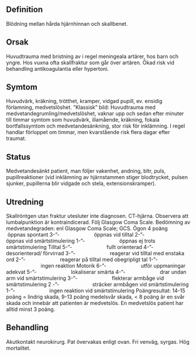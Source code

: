 ## Definition

Blödning mellan hårda hjärnhinnan och skallbenet.

## Orsak

Huvudtrauma med bristning av i regel meningeala artärer, hos barn och yngre. Hos vuxna ofta skallfraktur som går över artären. Ökad risk vid behandling antikoagulantia eller hypertoni.

## Symtom

Huvudvärk, kräkning, trötthet, kramper, vidgad pupill, ev. ensidig förlamning, medvetslöshet.
”Klassisk” bild: Huvudtrauma med medvetandegrumling/medvetslöshet, vaknar upp och sedan efter minuter till timmar symtom som huvudvärk, illamående, kräkning, fokala bortfallssymtom och medvetandesänkning, stor risk för inklämning. I regel handlar förloppet om timmar, men kvarstående risk flera dagar efter traumat.

## Status

Medvetandesänkt patient, man följer vakenhet, andning, bltr, puls, pupillreaktioner (vid inklämning av hjärnstammen stiger blodtrycket, pulsen sjunker, pupillerna blir vidgade och stela, extensionskramper).

## Utredning

Skallröntgen utan fraktur utesluter inte diagnosen. CT-hjärna. Observera att lumbalpunktion är kontraindicerad. Följ Glasgow Coma Scale.
Bedömning av medvetandegraden: enl Glasgow Coma Scale; GCS.
Ögon
4 poäng               öppnas spontant
3-”-                        öppnas vid tilltal
2-”-                        öppnas vid smärtstimulering
1-”-                        öppnas ej trots smärtstimulering
Tilltal
5-”-                        fullt orienterad
4-”-                        desorienterad/ förvirrad
3-”-                        reagerar vid tilltal med enstaka ord
2-”-                        reagerar på tilltal med obegripligt tal
1-”-                        ingen reaktion
Motorik
6-”-                        utför uppmaningar adekvat
5-”-                        lokaliserar smärta
4-”-                        drar undan arm vid smärtstimulering
3-”-                        flekterar armbåge vid smärtstimulering
2 -”-                       sträcker armbågen vid smärtstimulering
1-”-                        ingen reaktion vid smärtstimulering
Poängresultat: 14-15 poäng = lindrig skada, 9-13 poäng medelsvår skada, < 8 poäng är en svår skada och innebär att patienten är medvetslös. En medvetslös patient har alltid minst 3 poäng.

## Behandling

Akutkontakt neurokirurg. Pat övervakas enligt ovan. Fri venväg, syrgas. Hög mortalitet.

